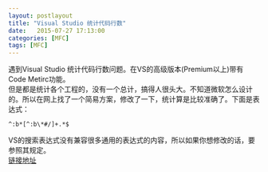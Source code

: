 ```yaml
---
layout: postlayout
title: "Visual Studio 统计代码行数"
date:   2015-07-27 17:13:00 
categories: [MFC]
tags: [MFC]
---
```

  遇到Visual Studio 统计代码行数问题。在VS的高级版本(Premium以上)带有Code Metirc功能。  
  但是都是统计各个工程的，没有一个总计，搞得人很头大。不知道微软怎么设计的。所以在网上找了一个简易方案，修改了一下，统计算是比较准确了。下面是表达式：  

	^:b*[^:b\*#/]+.*$   

  VS的搜索表达式没有兼容很多通用的表达式的内容，所以如果你想修改的话，要参照其规定。  
  [链接地址](http://msdn.microsoft.com/zh-cn/library/2k3te2cs(v=vs.80).aspx)  
